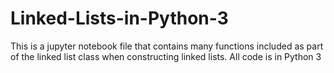 # Linked-Lists-in-Python-3
This is a jupyter notebook file that contains many functions included as part of the linked list class when constructing linked lists. All code is in Python 3
